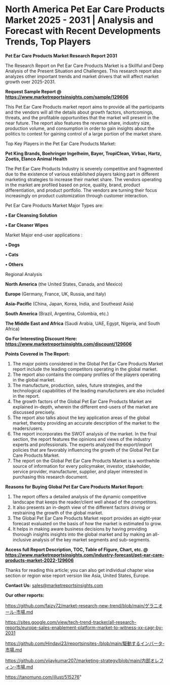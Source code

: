 # North America Pet Ear Care Products Market 2025 - 2031 | Analysis and Forecast with Recent Developments Trends, Top Players

<strong>Pet Ear Care Products Market Research Report 2031</strong>

The Research Report on Pet Ear Care Products Market is a Skillful and Deep Analysis of the Present Situation and Challenges. This research report also analyzes other important trends and market drivers that will affect market growth over 2025-2031.

<strong>Request Sample Report @ <a href=https://www.marketreportsinsights.com/sample/129606>https://www.marketreportsinsights.com/sample/129606</a></strong>

This Pet Ear Care Products market report aims to provide all the participants and the vendors will all the details about growth factors, shortcomings, threats, and the profitable opportunities that the market will present in the near future. The report also features the revenue share, industry size, production volume, and consumption in order to gain insights about the politics to contest for gaining control of a large portion of the market share.

Top Key Players in the Pet Ear Care Products Market:

<strong>Pet King Brands, Boehringer Ingelheim, Bayer, TropiClean, Virbac, Hartz, Zoetis, Elanco Animal Health</strong>

The Pet Ear Care Products Industry is severely competitive and fragmented due to the existence of various established players taking part in different marketing strategies to increase their market share. The vendors operating in the market are profiled based on price, quality, brand, product differentiation, and product portfolio. The vendors are turning their focus increasingly on product customization through customer interaction.

Pet Ear Care Products Market Major Types are:

<strong>• Ear Cleansing Solution

• Ear Cleaner Wipes</strong>

Market Major end-user applications :

<strong>• Dogs

• Cats

• Others</strong>

Regional Analysis

</u><strong><b>North America</b></strong> (the United States, Canada, and Mexico)

<strong><b>Europe </b></strong>(Germany, France, UK, Russia, and Italy)

<strong><b>Asia-Pacific</b></strong> (China, Japan, Korea, India, and Southeast Asia)

<strong><b>South America</b></strong> (Brazil, Argentina, Colombia, etc.)

<strong><b>The Middle East and Africa</b></strong> (Saudi Arabia, UAE, Egypt, Nigeria, and South Africa)

<strong>Go For Interesting Discount Here: <a href=https://www.marketreportsinsights.com/discount/129606>https://www.marketreportsinsights.com/discount/129606</a></strong>

<strong>Points Covered in The Report:</strong>
<ol>
  <li>The major points considered in the Global Pet Ear Care Products Market report include the leading competitors operating in the global market.</li>
  <li>The report also contains the company profiles of the players operating in the global market.</li>
  <li>The manufacture, production, sales, future strategies, and the technological capabilities of the leading manufacturers are also included in the report.</li>
  <li>The growth factors of the Global Pet Ear Care Products Market are explained in-depth, wherein the different end-users of the market are discussed precisely.</li>
  <li>The report also talks about the key application areas of the global market, thereby providing an accurate description of the market to the readers/users.</li>
  <li>The report incorporates the SWOT analysis of the market. In the final section, the report features the opinions and views of the industry experts and professionals. The experts analyzed the export/import policies that are favorably influencing the growth of the Global Pet Ear Care Products Market.</li>
  <li>The report on the Global Pet Ear Care Products Market is a worthwhile source of information for every policymaker, investor, stakeholder, service provider, manufacturer, supplier, and player interested in purchasing this research document.</li>
</ol>
<strong>Reasons for Buying Global Pet Ear Care Products Market Report:</strong>

<ol>
  <li>The report offers a detailed analysis of the dynamic competitive landscape that keeps the reader/client well ahead of the competitors.</li>
  <li>It also presents an in-depth view of the different factors driving or restraining the growth of the global market.</li>
  <li>The Global Pet Ear Care Products Market report provides an eight-year forecast evaluated on the basis of how the market is estimated to grow.</li>
  <li>It helps in making aware business decisions by having providing thorough insights insights into the global market and by making an all-inclusive analysis of the key market segments and sub-segments.</li>
</ol>
<strong>Access full Report Description, TOC, Table of Figure, Chart, etc. @ <a href=https://www.marketreportsinsights.com/industry-forecast/pet-ear-care-products-market-2022-129606>https://www.marketreportsinsights.com/industry-forecast/pet-ear-care-products-market-2022-129606</a></strong>


Thanks for reading this article; you can also get individual chapter wise section or region wise report version like Asia, United States, Europe.

<strong>Contact Us:</strong>
sales@marketreportsinsights.com

<strong>Our other reports:</strong>

<a href=https://github.com/faizy72/market-research-new-trend/blob/main/ゲラニオール-市場.md>https://github.com/faizy72/market-research-new-trend/blob/main/ゲラニオール-市場.md</a>

<a href=https://sites.google.com/view/tech-trend-tracker/all-research-reports/europe-sales-enablement-platform-market-to-witness-xx-cagr-by-2031>https://sites.google.com/view/tech-trend-tracker/all-research-reports/europe-sales-enablement-platform-market-to-witness-xx-cagr-by-2031</a>

<a href=https://github.com/Hindavi23/reportsinsites-/blob/main/駆動するインバータ-市場.md>https://github.com/Hindavi23/reportsinsites-/blob/main/駆動するインバータ-市場.md</a>

<a href=https://github.com/vijaykumar207/marketing-strategy/blob/main/内部オレフィン-市場.md>https://github.com/vijaykumar207/marketing-strategy/blob/main/内部オレフィン-市場.md</a>

<a href=https://tanomuno.com/illust/515276>https://tanomuno.com/illust/515276</a>"
